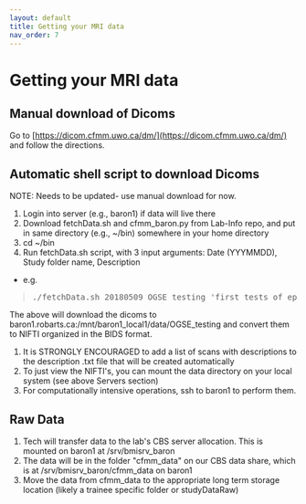 ```yaml
---
layout: default
title: Getting your MRI data
nav_order: 7
---
```


# Getting your MRI data

## Manual download of Dicoms
Go to [https://dicom.cfmm.uwo.ca/dm/](https://dicom.cfmm.uwo.ca/dm/) and follow the directions.


## Automatic shell script to download Dicoms
NOTE: Needs to be updated- use manual download for now. 
1. Login into server (e.g., baron1) if data will live there
2. Download fetchData.sh and cfmm_baron.py from Lab-Info repo, and put in same directory (e.g., ~/bin) somewhere in your home directory
3. cd ~/bin
4. Run fetchData.sh script, with 3 input arguments: Date (YYYMMDD), Study folder name, Description
- e.g. 
> <pre>./fetchData.sh 20180509 OGSE_testing 'first tests of ep2d_baron to confirm diff waveforms and develop pipelines'</pre>

The above will download the dicoms to baron1.robarts.ca:/mnt/baron1_local1/data/OGSE_testing and convert them to NIFTI organized in the BIDS format.

1. It is STRONGLY ENCOURAGED to add a list of scans with descriptions to the description .txt file that will be created automatically
2. To just view the NIFTI's, you can mount the data directory on your local system (see above Servers section)
3. For computationally intensive operations, ssh to baron1 to perform them.

## Raw Data
1. Tech will transfer data to the lab's CBS server allocation. This is mounted on baron1 at /srv/bmisrv_baron
2. The data will be in the folder "cfmm_data" on our CBS data share, which is at /srv/bmisrv_baron/cfmm_data on baron1
3. Move the data from cfmm_data to the appropriate long term storage location (likely a trainee specific folder or studyDataRaw)